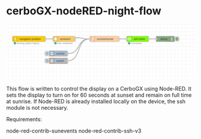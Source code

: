 # cerboGX-nodeRED-night-flow

<img src="/cerboGX-nodeRED-night-flow.png" alt="screenshot" title="screenshot">

This flow is written to control the display on a CerboGX using Node-RED. It sets the display to turn on for 60 seconds at sunset and remain on full time at sunrise. If Node-RED is already installed locally on the device, the ssh module is not necessary.

Requirements:

node-red-contrib-sunevents
node-red-contrib-ssh-v3
